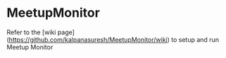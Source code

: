 MeetupMonitor
=============
  Refer to the [wiki page] (https://github.com/kalpanasuresh/MeetupMonitor/wiki) to setup and run Meetup Monitor
